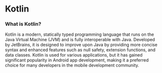 # Kotlin

### What is Kotlin?

Kotlin is a modern, statically typed programming language that runs on the Java Virtual Machine (JVM) and is fully interoperable with Java. Developed by JetBrains, it is designed to improve upon Java by providing more concise syntax and enhanced features such as null safety, extension functions, and data classes. Kotlin is used for various applications, but it has gained significant popularity in Android app development, making it a preferred choice for many developers in the mobile development community.

